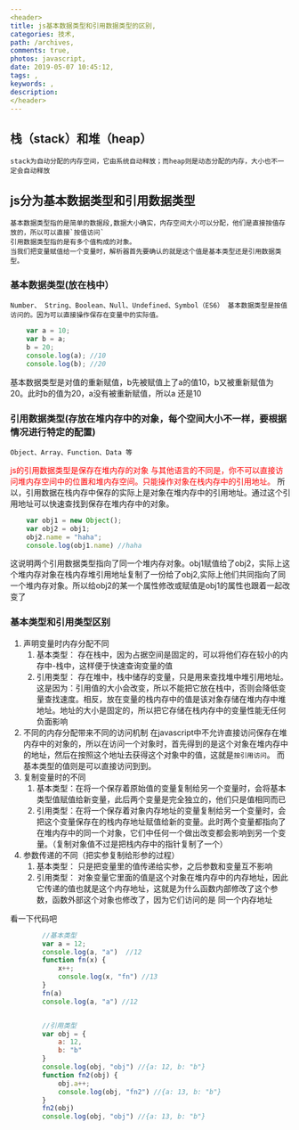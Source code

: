 ```yaml
---
<header>
title: js基本数据类型和引用数据类型的区别,
categories: 技术,
path: /archives,
comments: true,
photos: javascript,
date: 2019-05-07 10:45:12,
tags: ,
keywords: ,
description: 
</header>
---
```


## 栈（stack）和堆（heap）
    stack为自动分配的内存空间，它由系统自动释放；而heap则是动态分配的内存，大小也不一定会自动释放

## js分为基本数据类型和引用数据类型
    基本数据类型指的是简单的数据段,数据大小确实，内存空间大小可以分配，他们是直接按值存放的，所以可以直接`按值访问`
    引用数据类型指的是有多个值构成的对象。
    当我们把变量赋值给一个变量时，解析器首先要确认的就是这个值是基本类型还是引用数据类型。

### 基本数据类型(放在栈中）
    Number、 String、Boolean、Null、Undefined、Symbol（ES6） 基本数据类型是按值访问的。因为可以直接操作保存在变量中的实际值。

```js
    var a = 10;
    var b = a;
    b = 20;
    console.log(a); //10
    console.log(b); //20
```
基本数据类型是对值的重新赋值，b先被赋值上了a的值10，b又被重新赋值为20。此时b的值为20，a没有被重新赋值，所以a 还是10

### 引用数据类型(存放在堆内存中的对象，每个空间大小不一样，要根据情况进行特定的配置)
    Object、Array、Function、Data 等
<font color='red'>js的引用数据类型是保存在堆内存的对象</font>
<font color='red'>与其他语言的不同是，你不可以直接访问堆内存空间中的位置和堆内存空间。只能操作对象在栈内存中的引用地址。</font>
所以，引用数据在栈内存中保存的实际上是对象在堆内存中的引用地址。通过这个引用地址可以快速查找到保存在堆内存中的对象。

```js
    var obj1 = new Object();
    var obj2 = obj1;
    obj2.name = "haha";
    console.log(obj1.name) //haha
```

这说明两个引用数据类型指向了同一个堆内存对象。obj1赋值给了obj2，实际上这个堆内存对象在栈内存堆引用地址复制了一份给了obj2,实际上他们共同指向了同一个堆内存对象。所以给obj2的某一个属性修改或赋值是obj1的属性也跟着一起改变了

### 基本类型和引用类型区别
1. 声明变量时内存分配不同
    1. 基本类型： 存在栈中，因为占据空间是固定的，可以将他们存在较小的内存中-栈中，这样便于快速查询变量的值
    2. 引用类型： 存在堆中，栈中储存的变量，只是用来查找堆中堆引用地址。
这是因为：引用值的大小会改变，所以不能把它放在栈中，否则会降低变量查找速度。相反，放在变量的栈内存中的值是该对象存储在堆内存中堆地址。地址的大小是固定的，所以把它存储在栈内存中的变量性能无任何负面影响
2. 不同的内存分配带来不同的访问机制
    在javascript中不允许直接访问保存在堆内存中的对象的，所以在访问一个对象时，首先得到的是这个对象在堆内存中的地址，然后在按照这个地址去获得这个对象中的值，这就是`按引用访问`。 而基本类型的值则是可以直接访问到到。
3. 复制变量时的不同
   1. 基本类型：在将一个保存着原始值的变量复制给另一个变量时，会将基本类型值赋值给新变量，此后两个变量是完全独立的，他们只是值相同而已
   2. 引用类型：在将一个保存着对象内存地址的变量复制给另一个变量时，会把这个变量保存在的栈内存地址赋值给新的变量。此时两个变量都指向了在堆内存中的同一个对象，它们中任何一个做出改变都会影响到另一个变量。（复制对象值不过是把栈内存中的指针复制了一个）
4. 参数传递的不同（把实参复制给形参的过程）
    1. 基本类型： 只是把变量里的值传递给实参，之后参数和变量互不影响
    2. 引用类型： 对象变量它里面的值是这个对象在堆内存中的内存地址，因此它传递的值也就是这个内存地址，这就是为什么函数内部修改了这个参数，函数外部这个对象也修改了，因为它们访问的是 同一个内存地址
   
看一下代码吧

```js
        //基本类型
        var a = 12;
        console.log(a, "a")  //12
        function fn(x) {
            x++;
            console.log(x, "fn") //13
        }
        fn(a)
        console.log(a, "a") //12


        //引用类型
        var obj = {
            a: 12,
            b: "b"
        }
        console.log(obj, "obj") //{a: 12, b: "b"}
        function fn2(obj) {
            obj.a++;
            console.log(obj, "fn2") //{a: 13, b: "b"}
        }
        fn2(obj)
        console.log(obj, "obj") //{a: 13, b: "b"}

```